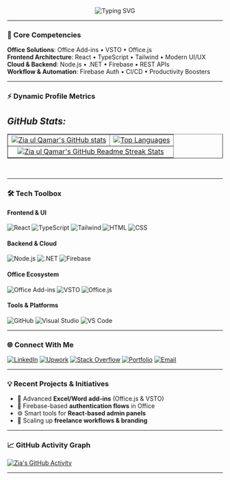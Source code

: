 <div align="center">
  <img src="https://readme-typing-svg.demolab.com?font=Fira+Code&weight=600&size=28&duration=4000&pause=1000&color=3E8ED0&center=true&width=520&lines=Hi+there,+I'm+Zia+ul+Qamar;Full-Stack+%26+Add-ins+Developer;Crafting+smart+Office+Solutions;Let's+build+the+future+together" alt="Typing SVG" />
</div>

---

### 🚀 Core Competencies
**Office Solutions**: Office Add-ins • VSTO • Office.js  
**Frontend Architecture**: React • TypeScript • Tailwind • Modern UI/UX  
**Cloud & Backend**: Node.js • .NET • Firebase • REST APIs  
**Workflow & Automation**: Firebase Auth • CI/CD • Productivity Boosters  

---

### ⚡️ Dynamic Profile Metrics

<h2>
  <i> GitHub Stats:</i>
</h2>

<table border="1">
  <tr>
    <td valign="top">
      <a href="https://github.com/anuraghazra/github-readme-stats">
        <img src="https://github-readme-stats.vercel.app/api?username=devziaulqamar&count_private=true&show_icons=true&icon_color=FFA500&title_color=f4791f&bg_color=0,03071e,0F2027,03071e&text_color=abcdef&border_radius=10" alt ="Zia ul Qamar's GitHub stats"/>
      </a>
    </td>
    <td valign="top">
      <a href="https://github.com/anuraghazra/github-readme-stats">
        <img src="https://github-readme-stats.vercel.app/api/top-langs/?username=devziaulqamar&layout=compact&langs_count=10&hide_border=true" alt ="Top Languages"/>
      </a>
    </td>
  </tr>
  <tr>
    <td colspan="2" align="center">
      <a href="https://git.io/streak-stats">
        <img src="http://github-readme-streak-stats.herokuapp.com?user=devziaulqamar&hide_border=true&background=f6f8fa&stroke=001427&ring=e36414&fire=e36414&currStreakNum=03045e&sideNums=03045e&currStreakLabel=03045e&sideLabels=240046&dates=fb5607&date_format=j%20M%5B%20Y%5D" alt ="Zia ul Qamar's GitHub Readme Streak Stats"/>
      </a>
    </td> 
  </tr>
</table>
<br>


---

### 🛠️ Tech Toolbox

#### **Frontend & UI**
![React](https://img.shields.io/badge/-React-61DAFB?logo=react&logoColor=white)
![TypeScript](https://img.shields.io/badge/-TypeScript-3178C6?logo=typescript&logoColor=white)
![Tailwind](https://img.shields.io/badge/-Tailwind_CSS-06B6D4?logo=tailwind-css&logoColor=white)
![HTML](https://img.shields.io/badge/-HTML5-E34F26?logo=html5&logoColor=white)
![CSS](https://img.shields.io/badge/-CSS3-1572B6?logo=css3&logoColor=white)

#### **Backend & Cloud**
![Node.js](https://img.shields.io/badge/-Node.js-339933?logo=nodedotjs&logoColor=white)
![.NET](https://img.shields.io/badge/-.NET-512BD4?logo=dotnet&logoColor=white)
![Firebase](https://img.shields.io/badge/-Firebase-FFCA28?logo=firebase&logoColor=black)

#### **Office Ecosystem**
![Office Add-ins](https://img.shields.io/badge/-Office_Add--ins-D83B01?logo=microsoft-office&logoColor=white)
![VSTO](https://img.shields.io/badge/-VSTO-5E2CAC?logo=windows&logoColor=white)
![Office.js](https://img.shields.io/badge/-Office.js-0078D4?logo=microsoft-office&logoColor=white)

#### **Tools & Platforms**
![GitHub](https://img.shields.io/badge/-GitHub-181717?logo=github&logoColor=white)
![Visual Studio](https://img.shields.io/badge/-Visual_Studio-5C2D91?logo=visual-studio&logoColor=white)
![VS Code](https://img.shields.io/badge/-VS_Code-007ACC?logo=visual-studio-code&logoColor=white)

---

### 🌐 Connect With Me

[![LinkedIn](https://img.shields.io/badge/LinkedIn-0A66C2?style=for-the-badge&logo=linkedin&logoColor=white)](https://www.linkedin.com/in/devziaulqamar/)
[![Upwork](https://img.shields.io/badge/Upwork-6FDA44?style=for-the-badge&logo=upwork&logoColor=white)](https://www.upwork.com/freelancers/~019b921e861ac6b374)
[![Stack Overflow](https://img.shields.io/badge/-Stack_Overflow-F58025?style=for-the-badge&logo=stack-overflow&logoColor=white)](https://stackoverflow.com/users/22969362/zia-ul-qamar)
[![Portfolio](https://img.shields.io/badge/Website-000000?style=for-the-badge&logo=About.me&logoColor=white)](https://ziaulqamar.com/)
[![Email](https://img.shields.io/badge/Email-D14836?style=for-the-badge&logo=gmail&logoColor=white)](mailto:devzia.it@gmail.com)

---

### 💡 Recent Projects & Initiatives

- 🔧 Advanced **Excel/Word add-ins** (Office.js & VSTO)
- 🔐 Firebase-based **authentication flows** in Office
- ⚙️ Smart tools for **React-based admin panels**
- 🚀 Scaling up **freelance workflows & branding**

---

### 📈 GitHub Activity Graph

[![Zia's GitHub Activity](https://github-readme-activity-graph.vercel.app/graph?username=devziaulqamar&theme=github-dark&hide_border=true&area=true)](https://github.com/ashutosh00710/github-readme-activity-graph)

---

<!-- SEO Keywords -->
<!-- Office Add-ins Developer | React TypeScript Dev | VSTO Expert | Word Excel Add-in Developer | Office.js | Full Stack Developer | Firebase Auth | Node.js Backend Developer | .NET Office Dev -->
